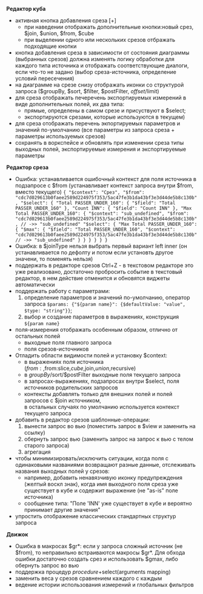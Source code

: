 
**Редактор куба**

+ активная кнопка добавления среза [+] 
    - при наведении отображать дополнительные кнопки:новый срез, $join, $union, $from, $cube
    - при выделении одного или нескольких срезов отбражать подходящие кнопки
+ кнопка добавления среза в зависимости от состояния диаграммы (выбранных срезов)
должна изменять логику обработки для каждого типа источника и отображать соответствующие диалоги, если что-то не задано (выбор среза-источника, определение условий пересечения)
+ на диаграмме на срезе снизу отображать иконки со структурой запроса
($groupBy, $sort, $filter, $postFilter, $offset/$limit)
+ для среза отображать печеречень экспортируемых измерений в виде дополнительных полей,
их два типа: 
    - прямые, определены в самом срезе и присуствуют в $select;
    - экспортируются срезами, которые используются в текущем)
+ для среза отображать перечень экпортируемых параметров и значений по-умолчанию (все параметры из запроса среза + параметры используемых срезов)
+ сохранять в воркспейсе и обновлять при изменении среза типы выходных полей, экспортируемые измерения и экспортируемые параметры



**Редактор среза**
+ Ошибка: устанавливается ошибочный контекст для поля источника в подзапросе с $from (устанавливает контекст запроса внутри $from, вместо текущего)
      `{
        "$context": "Срез",
        "$from": "cdc7d029613b0faee2589d224975f353/5ac47fe3b1da43bf3e3d44de5b8c130b",
        "$select": {
          "Total PASSER_UNDER_160": {
            "$field": "Total PASSER_UNDER_160"
          },
          "Count INN": {
            "$field": "Count INN"
          },
          "Max Total PASSER_UNDER_160": {
            "$context": "sub_undefined",
            "$from": "cdc7d029613b0faee2589d224975f353/5ac47fe3b1da43bf3e3d44de5b8c130b", // ->> "sub_undefined"
            "$select": {
              "Max Total PASSER_UNDER_160": {
                "$max": {
                  "$field": "Total PASSER_UNDER_160",
                  "$context": "cdc7d029613b0faee2589d224975f353/5ac47fe3b1da43bf3e3d44de5b8c130b" // ->> "sub_undefined"
                }
              }
            }
          }
        }
      }`
+ Ошибка: в $joinType нельзя выбрать первый вариант left inner (он устанавливается по дефолту и потом если установть другое значени, то поменять нельзя)
+ поддержать в редакторе срезов Ctrl+Z - в текстовом редакторе это уже реализовано,
достаточно пробросить событие в текстовый редактор, в нем действие отменится и обновятся виджеты автоматически
+ поддержать работу с параметрами: 
    1) определение параметров и значений по-умолчанию, оператор запроса `$params: {"${param name}": {$defaultValue: "value", $type: "string"}}`; 
    2) выбор и создание параметров в выражениях, конструкция `${param name}`
+ поля-измерения отображать особенным образом, отлично от остальных полей
    - выходные поля главного запроса
    - поля срезов-источников
+ Отладить области видимости полей и установку $context:
    - в выражениях поля источника ($from:{},$from:slice,$cube,$join,$union,$recursive)
    - в $groupBy/$sort/$postFilter выходные поля текущего запроса
    - в запросах-выражениях, подзапросах внутри $select, поля источников родительских запросов
    - контексты добавлять только для внешних полей и полей запросов с $join источником,  
    в остальных случаях по умолчанию используется контекст текущего запроса
+ добавить в редактор срезов шаблонные-операции:
    1) вынести запрос во вью (поместить запрос в $view и заменить на ссылку)
    2) обернуть запрос вью (заменить запрос на запрос к вью с телом старого запроса)
    3) агрегация 
+ чтобы минимизировать/исключить ситуации, когда поля с одинаковыми названиями возвращают разные данные, 
отслеживать названия выходных полей у срезов: 
    - например, добавить ненавязчивую иконку предупреждения (желтый воскл знак), когда
    имя выходного поля среза уже существует в кубе и содержит выражение (не "as-is" поле источника)
    - сообщение типа: "Поле 'INN' уже существует в кубе и вероятно принимает другие значения"     
+ упростить отображение классических стандартных структур запроса



      
 **Движок**
+ Ошибка в макросах $gr*: если у запроса сложный источник (не $from), то неправильно встраиваются макросы $gr*.
Для обхода ошибки достаточно создать срез и использовать $gmax, либо обернуть запрос во вью
+ поддержка процедур $procedure+$select(arguments mapping)
+ заменить веса у срезов сравнением каждого с каждым
+ ведение истории использования измерений и глобальных фильтров 





